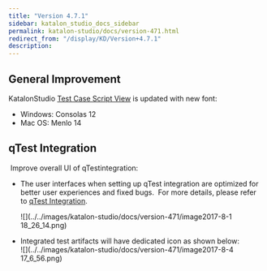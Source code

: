 ```yaml
---
title: "Version 4.7.1" 
sidebar: katalon_studio_docs_sidebar
permalink: katalon-studio/docs/version-471.html 
redirect_from: "/display/KD/Version+4.7.1" 
description: 
---
```

General Improvement
-------------------

KatalonStudio [Test Case Script View](/display/KD/Test+Case+Script+View) is updated with new font:

*   Windows: Consolas 12
*   Mac OS: Menlo 14

qTest Integration
-----------------

 Improve overall UI of qTestintegration:

*   The user interfaces when setting up qTest integration are optimized for better user experiences and fixed bugs.  For more details, please refer to [qTest Integration](/display/KD/qTest+Integration).  
      
    ![](../../images/katalon-studio/docs/version-471/image2017-8-1 18_26_14.png)  
      
    
*   Integrated test artifacts will have dedicated icon as shown below:  
    ![](../../images/katalon-studio/docs/version-471/image2017-8-4 17_6_56.png)